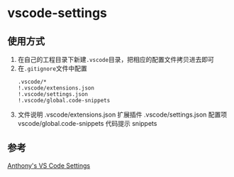 # vscode-settings

## 使用方式

1. 在自己的工程目录下新建`.vscode`目录，把相应的配置文件拷贝进去即可
2. 在`.gitignore`文件中配置
   ```
   .vscode/*
   !.vscode/extensions.json
   !.vscode/settings.json
   !.vscode/global.code-snippets
   ```
3. 文件说明
   .vscode/extensions.json 扩展插件
   .vscode/settings.json 配置项
   vscode/global.code-snippets 代码提示 snippets

## 参考

[Anthony's VS Code Settings](https://github.com/antfu/vscode-settings)
